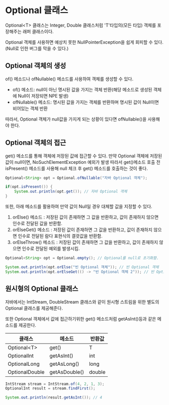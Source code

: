 # Optional 클래스

Optional\<T\> 클래스는 Integer, Double 클래스처럼 'T'타입의(모든 타입) 객체를 포장해주는 래퍼 클래스이다.

Optional 객체를 사용하면 예상치 못한 NullPointerException을 쉽게 회피할 수 있다.(Null로 인한 버그를 막을 수 있다.)

## Optional 객체의 생성

of() 메소드나 ofNullable() 메소드를 사용하여 객체를 생성할 수 있다.

- of() 메소드: null이 아닌 명시된 값을 가지는 객체 반환(해당 메소드로 생성된 객체에 Null이 저장되면 NPE 발생)
- ofNullable() 메소드: 명시된 값을 가지는 객체를 반환하며 명시된 값이 Null이면 비어있는 객체 반환

따라서, Optional 객체가 null값을 가지게 되는 상황이 있다면 ofNullable()을 사용해야 한다.

## Optional 객체의 접근

get() 메소드를 통해 객체에 저장된 값에 접근할 수 있다.
만약 Optional 객체에 저장된 값이 null이면, NoSuchElementException 예외가 발생
따라서 get()메소드 호출 전 isPresent() 메소드를 사용해 null 체크 후 get() 메소드를 호출하는 것이 좋다.

```java
Optional<String> opt = Optional.ofNullable("자바 Optional 객체");

if(opt.isPresent()) {
    System.out.println(opt.get()); // 자바 Optional 객체
}
```

또한, 아래 메소드를 활용하여 만약 값이 Null일 경우 대체할 값을 지정할 수 있다.

1. orElse() 메소드 : 저장된 값이 존재하면 그 값을 반환하고, 값이 존재하지 않으면 인수로 전달된 값을 반환함.
2. orElseGet() 메소드 : 저장된 값이 존재하면 그 값을 반환하고, 값이 존재하지 않으면 인수로 전달된 람다 표현식의 결괏값을 반환함.
3. orElseThrow() 메소드 : 저장된 값이 존재하면 그 값을 반환하고, 값이 존재하지 않으면 인수로 전달된 예외를 발생시킴.

```java
Optional<String> opt = Optional.empty(); // Optional를 null로 초기화함.

System.out.println(opt.orElse("빈 Optional 객체")); // 빈 Optional 객체
System.out.println(opt.orElseGet(() -> "빈 Optional 객체 2")); // 빈 Optional 객체 2
```

## 원시형의 Optional 클래스

자바에서는 IntStream, DoubleStream 클래스와 같이 원시형 스트림을 위한 별도의 Optional 클래스를 제공해준다.

또한 Optional 객체에서 값에 접근하기위한 get() 메소드처럼 getAsInt()등과 같은 메소드를 제공한다.

| 클래스         | 메소드        | 반환값 |
| -------------- | ------------- | ------ |
| Optional\<T\>  | get()         | T      |
| OptionalInt    | getAsInt()    | int    |
| OptionalLong   | getAsLong()   | long   |
| OptionalDouble | getAsDouble() | double |

```java
IntStream stream = IntStream.of(4, 2, 1, 3);
OptionalInt result = stream.findFirst();

System.out.println(result.getAsInt()); // 4
```
